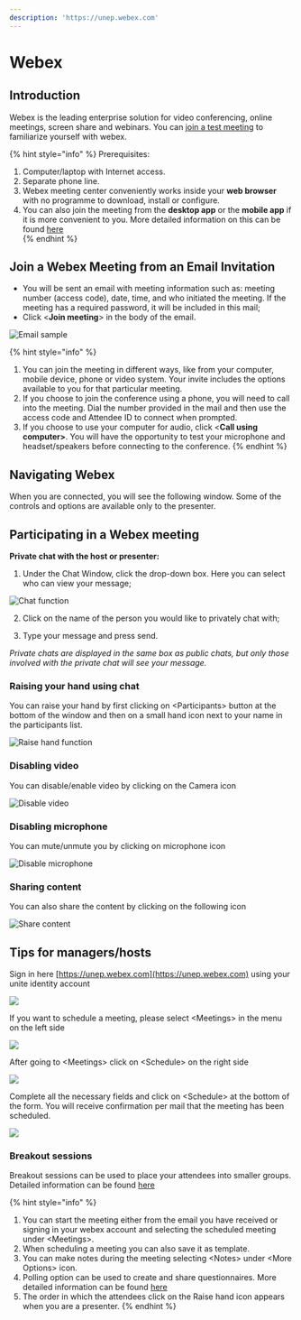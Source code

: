 ```yaml
---
description: 'https://unep.webex.com'
---
```


# Webex

## Introduction

Webex is the leading enterprise solution for video conferencing, online meetings, screen share and webinars. You can [join a test meeting](https://www.webex.com/test-meeting.html/) to familiarize yourself with webex. 

{% hint style="info" %}
Prerequisites:

1. Computer/laptop with Internet access.
2. Separate phone line.
3.  Webex meeting center conveniently works inside your **web browser** with no programme to download, install or configure.
4. You can also join the meeting from the **desktop app** or the **mobile app** if it is more convenient to you. More detailed information on this can be found [here](https://help.webex.com/en-us/ozygebb/Join-a-Cisco-Webex-Meeting)  
{% endhint %}





## Join a Webex Meeting from an Email Invitation 

* You will be sent an email with meeting information such as: meeting number \(access code\), date, time, and who initiated the meeting. If the meeting has a required password, it will be included in this mail;
* Click &lt;**Join meeting**&gt; in the body of the email.

![Email sample](../.gitbook/assets/join-meeting-corrected.png)



{% hint style="info" %}
1. You can join the meeting in different ways, like from your computer, mobile device, phone or video system. Your invite includes the options available to you for that particular meeting.   
2. If you choose to join the conference using a phone, you will need to call into the meeting. Dial the number provided in the mail and then use the access code and Attendee ID to connect when prompted.
3. If you choose to use your computer for audio, click &lt;**Call using computer&gt;**. You will have the opportunity to test your microphone and headset/speakers before connecting to the conference.
{% endhint %}

## Navigating Webex

When you are connected, you will see the following window. Some of the controls and options are available only to the presenter. 

## Participating in a Webex meeting

**Private chat with the host or presenter:**

1. Under the Chat Window, click the drop-down box. Here you can select who can view your message;

![Chat function](../.gitbook/assets/chat.png)



2. Click on the name of the person you would like to privately chat with;

3. Type your message and press send.

_Private chats are displayed in the same box as public chats, but only those involved with the private chat will see your message._ 

### Raising your hand using chat

You can raise your hand by first clicking on &lt;Participants&gt; button at the bottom of the window and then on a small hand icon next to your name in the participants list.  

![Raise hand function](../.gitbook/assets/participants.png)

### Disabling video

You can disable/enable video by clicking on the Camera icon

![Disable video](../.gitbook/assets/videocamera.png)

### Disabling microphone

You can mute/unmute you by clicking on microphone icon

![Disable microphone](../.gitbook/assets/microphone.png)

### Sharing content

You can also share the content by clicking on the following icon

![Share content](../.gitbook/assets/content-sharing.png)

## Tips for managers/hosts

Sign in here  [https://unep.webex.com](https://unep.webex.com) using your unite identity account

![](../.gitbook/assets/sign-in-hosts.png)

If you want to schedule a meeting, please select &lt;Meetings&gt; in the menu on the left side 

![](../.gitbook/assets/meeting.png)

After going to &lt;Meetings&gt; click on &lt;Schedule&gt; on the right side

![](../.gitbook/assets/schedule.png)

Complete all the necessary fields and click on &lt;Schedule&gt; at the bottom of the form. You will receive confirmation per mail that the meeting has been scheduled.

![](../.gitbook/assets/schedule-at-the-bottom.png)

### Breakout sessions

Breakout sessions can be used to place your attendees into smaller groups. Detailed information can be found [here](https://help.webex.com/en-us/8cckd2/Manage-Breakout-Sessions-in-Cisco-Webex-Training)

{% hint style="info" %}
1. You can start the meeting either from the email you have received or signing in your webex account and selecting the scheduled meeting under &lt;Meetings&gt;.
2. When scheduling a meeting you can also save it as template.
3. You can make notes during the meeting selecting &lt;Notes&gt; under &lt;More Options&gt; icon.
4. Polling option can be used to create and share questionnaires. More detailed information can be found [here ](https://help.webex.com/en-us/n0pdj9x/Start-a-Poll-in-Cisco-Webex-Meetings) 
5. The order in which the attendees click on the Raise hand icon appears when you are a presenter.
{% endhint %}

